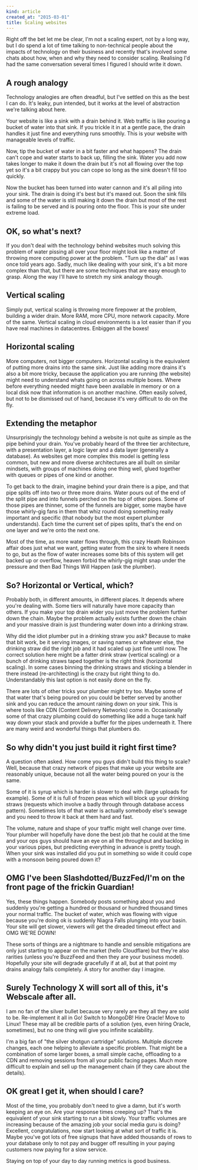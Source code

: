 ```yaml
---
kind: article
created_at: "2015-03-01"
title: Scaling websites
---
```


Right off the bet let me be clear, I'm not a scaling expert, not by a long way, but I do spend a lot of time talking to non-technical people about the impacts of technology on their business and recently that's involved some chats about how, when and why they need to consider scaling.  Realising I'd had the same conversation several times I figured I should write it down.

## A rough analogy
Technology analogies are often dreadful, but I've settled on this as the best I can do.  It's leaky, pun intended, but it works at the level of abstraction we're talking about here.

Your website is like a sink with a drain behind it.  Web traffic is like pouring a bucket of water into that sink.  If you trickle it in at a gentle pace, the drain handles it just fine and everything runs smoothly.  This is your website with manageable levels of traffic.

Now, tip the bucket of water in a bit faster and what happens?  The drain can't cope and water starts to back up, filling the sink.  Water you add now takes longer to make it down the drain but it's not all flowing over the top yet so it's a bit crappy but you can cope so long as the sink doesn't fill too quickly.

Now the bucket has been turned into water cannon and it's all piling into your sink.  The drain is doing it's best but it's maxed out.  Soon the sink fills and some of the water is still making it down the drain but most of the rest is failing to be served and is pouring onto the floor.  This is your site under extreme load.

## OK, so what's next?

If you don't deal with the technology behind websites much solving this problem of water pissing all over your floor might look like a matter of throwing more computing power at the problem. "Turn up the dial" as I was once told years ago.  Sadly, much like dealing with your sink, it's a bit more complex than that, but there are some techniques that are easy enough to grasp.  Along the way I'll have to stretch my sink analogy though.

## Vertical scaling

Simply put, vertical scaling is throwing more firepower at the problem, building a wider drain.  More RAM, more CPU, more network capacity.  More of the same.  Vertical scaling in cloud environments is a lot easier than if you have real machines in datacentres.  Enbiggen all the boxes!

## Horizontal scaling

More computers, not bigger computers.  Horizontal scaling is the equivalent of putting more drains into the same sink.  Just like adding more drains it's also a bit more tricky, because the application you are running (the website) might need to understand whats going on across multiple boxes.  Where before everything needed might have been available in memory or on a local disk now that information is on another machine.  Often easily solved, but not to be dismissed out of hand, because it's very difficult to do on the fly.

## Extending the metaphor

Unsurprisingly the technology behind a website is not quite as simple as the pipe behind your drain.  You've probably heard of the three tier architecture, with a presentation layer, a logic layer and a data layer (generally a database).  As websites get more complex this model is getting less common, but new and more diverse architectures are all built on similar mindsets, with groups of machines doing one thing well, glued together with queues or pipes of one kind or another.

To get back to the drain, imagine behind your drain there is a pipe, and that pipe splits off into two or three more drains.  Water pours out of the end of the split pipe and into funnels perched on the top of other pipes.  Some of those pipes are thinner, some of the funnels are bigger, some maybe have those whirly-gig fans in them that whiz round doing something really important and specific (that nobody but the most expert plumber understands).  Each time the current set of pipes splits, that's the end on one layer and we're onto the next one.

Most of the time, as more water flows through, this crazy Heath Robinson affair does just what we want, getting water from the sink to where it needs to go, but as the flow of water increases some bits of this system will get backed up or overflow, heaven forbid the whirly-gig might snap under the pressure and then Bad Things Will Happen (ask the plumber).

## So?  Horizontal or Vertical, which?

Probably both, in different amounts, in different places.  It depends where you're dealing with.  Some tiers will naturally have more capacity than others.  If you make your top drain wider you just move the problem further down the chain.  Maybe the problem actually exists further down the chain and your massive drain is just thundering water down into a drinking straw.  

Why did the idiot plumber put in a drinking straw you ask?  Because to make that bit work, be it serving images, or saving names or whatever else, the drinking straw did the right job and it had scaled up just fine until now.  The correct solution here might be a fatter drink straw (vertical scaling) or a bunch of drinking straws taped together is the right think (horizontal scaling).  In some cases binning the drinking straws and sticking a blender in there instead (re-architecting) is the crazy but right thing to do.  Understandably this last option is not easily done on the fly.

There are lots of other tricks your plumber might try too.  Maybe some of that water that's being poured on you could be better served by another sink and you can reduce the amount raining down on your sink.  This is where tools like CDN (Content Delivery Networks) come in.  Occasionally some of that crazy plumbing could do something like add a huge tank half way down your stack and provide a buffer for the pipes underneath it.  There are many weird and wonderful things that plumbers do.

## So why didn't you just build it right first time?

A question often asked.  How come you guys didn't build this thing to scale?  Well, because that crazy network of pipes that make up your website are reasonably unique, because not all the water being poured on your is the same.

Some of it is syrup which is harder is slower to deal with (large uploads for example).  Some of it is full of frozen peas which will block up your drinking straws (requests which involve a badly through through database access pattern).  Sometimes lots of that water is actually somebody else's sewage and you need to throw it back at them hard and fast.

The volume, nature and shape of your traffic might well change over time.  Your plumber will hopefully have done the best job that he could at the time and your ops guys should have an eye on all the throughput and backlog in your various pipes, but predicting everything in advance is pretty tough.  When your sink was installed did you put in something so wide it could cope with a monsoon being poured down it?


## OMG I've been Slashdotted/BuzzFed/I'm on the front page of the frickin Guardian!
Yes, these things happen.  Somebody posts something about you and suddenly you're getting a hundred or thousand or hundred thousand times your normal traffic.  The bucket of water, which was flowing with vigue because you're doing ok is suddenly Niagra Falls plunging into your basin.  Your site will get slower, viewers will get the dreaded timeout effect and OMG WE'RE DOWN!

These sorts of things are a nightmare to handle and sensible mitigations are only just starting to appear on the market (hello Cloudflare) but they're also rarities (unless you're BuzzFeed and then they are your business model).  Hopefully your site will degrade gracefully if at all, but at that point my drains analogy fails completely.  A story for another day I imagine.

## Surely Technology X will sort all of this, it's Webscale after all.

I am no fan of the silver bullet because very rarely are they all they are sold to be.  Re-implement it all in Go! Switch to MongoDB!  Hire Oracle! Move to Linux!  These may all be credible parts of a solution (yes, even hiring Oracle, sometimes), but no one thing will give you infinite scalability.

I'm a big fan of "the silver shotgun cartridge" solutions. Multiple discrete changes, each one helping to alleviate a specific problem.  That might be a combination of some larger boxes, a small simple cache, offloading to a CDN and removing sessions from all your public facing pages.  Much more difficult to explain and sell up the management chain (if they care about the details).

## OK great I get it, when should I care?

Most of the time, you probably don't need to give a damn, but it's worth keeping an eye on.  Are your response times creeping up?  That's the equivalent of your sink starting to run a bit slowly.  Your traffic volumes are increasing because of the amazing job your social media guru is doing?  Excellent, congratulations, now start looking at what sort of traffic it is.  Maybe you've got lots of free signups that have added thousands of rows to your database only to not pay and bugger off resulting in your paying customers now paying for a slow service.

Staying on top of your day to day running metrics is good business.
